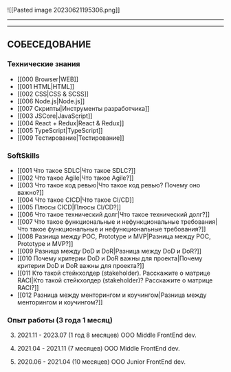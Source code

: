 
![[Pasted image 20230621195306.png]]
___
___
## CОБЕСЕДОВАНИЕ

### Технические знания

* [[000 Browser|WEB]]
* [[001 HTML|HTML]]
* [[002 CSS|CSS & SCSS]]
* [[006 Node.js|Node.js]]
* [[007 Скрипты|Инструменты разработчика]]
* [[003 JSCore|JavaScript]]
* [[004 React + Redux|React & Redux]]
* [[005 TypeScript|TypeScript]]
* [[009 Тестирование|Тестирование]]


### SoftSkills

* [[001 Что такое SDLC|Что такое SDLC?]]
* [[002 Что такое Agile|Что такое Agile?]]
* [[003 Что такое код ревью|Что такое код ревью? Почему оно важно?]]
* [[004 Что такое CICD|Что такое CI/CD]]
* [[005 Плюсы CICD|Плюсы CI/CD?]]
* [[006 Что такое технический долг|Что такое технический долг?]]
* [[007 Что такое функциональные и нефункциональные требования|Что такое функциональные и нефункциональные требования?]]
* [[008 Разница между POC, Prototype и MVP|Разница между POC, Prototype и MVP?]]
* [[009 Разница между DoD и DoR|Разница между DoD и DoR?]]
* [[010 Почему критерии DoD и DoR важны для проекта|Почему критерии DoD и DoR важны для проекта?]]
* [[011 Кто такой стейкхолдер (stakeholder). Расскажите о матрице RACI|Кто такой стейкхолдер (stakeholder)? Расскажите о матрице RACI?]]
* [[012 Разница между менторингом и коучингом|Разница между менторингом и коучингом?]]

### Опыт работы (3 года 1 месяц)

3. 2021.11 - 2023.07 (1 год 8 месяцев)
ООО
Middle FrontEnd dev.

2. 2021.04 - 2021.11 (7 месяцев)
ООО
Middle FrontEnd dev.

1. 2020.06 - 2021.04 (10 месяцев)
ООО
Junior FrontEnd dev.